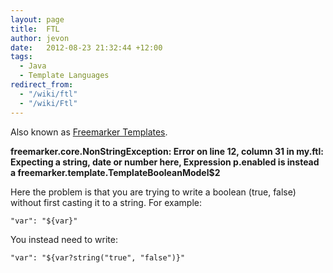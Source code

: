 ```yaml
---
layout: page
title:  FTL
author: jevon
date:   2012-08-23 21:32:44 +12:00
tags:
  - Java
  - Template Languages
redirect_from:
  - "/wiki/ftl"
  - "/wiki/Ftl"
---
```


Also known as [Freemarker Templates](freemarker-templates.md).

**freemarker.core.NonStringException: Error on line 12, column 31 in my.ftl: Expecting a string, date or number here, Expression p.enabled is instead a freemarker.template.TemplateBooleanModel$2**

Here the problem is that you are trying to write a boolean (true, false) without first casting it to a string. For example:

`"var": "${var}"`

You instead need to write:

`"var": "${var?string("true", "false")}"`
